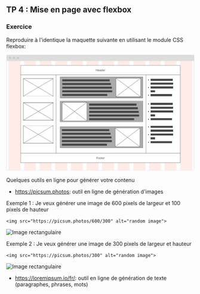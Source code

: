 ## TP 4 : Mise en page avec flexbox

### Exercice

Reproduire à l'identique la maquette suivante en utilisant le module CSS flexbox: 

![Maquette à reproduire](flexbox.jpg)

Quelques outils en ligne pour générer votre contenu

- https://picsum.photos: outil en ligne de génération d'images

Exemple 1 : Je veux générer une image de 600 pixels de largeur et 100 pixels de hauteur

```
<img src="https://picsum.photos/600/300" alt="random image">
```
![Image rectangulaire](https://picsum.photos/600/300)


Exemple 2 : Je veux générer une image de 300 pixels de largeur et hauteur

```
<img src="https://picsum.photos/300" alt="random image">
```
![Image rectangulaire](https://picsum.photos/300)


- https://loremipsum.io/fr/: outil en ligne de génération de texte (paragraphes, phrases, mots)


